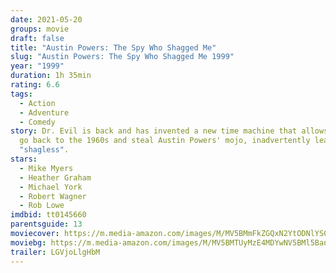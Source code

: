 ```yaml
---
date: 2021-05-20
groups: movie
draft: false
title: "Austin Powers: The Spy Who Shagged Me"
slug: "Austin Powers: The Spy Who Shagged Me 1999"
year: "1999"
duration: 1h 35min
rating: 6.6
tags:
  - Action
  - Adventure
  - Comedy
story: Dr. Evil is back and has invented a new time machine that allows him to
  go back to the 1960s and steal Austin Powers' mojo, inadvertently leaving him
  "shagless".
stars:
  - Mike Myers
  - Heather Graham
  - Michael York
  - Robert Wagner
  - Rob Lowe
imdbid: tt0145660
parentsguide: 13
moviecover: https://m.media-amazon.com/images/M/MV5BMmFkZGQxN2YtODNlYS00MzM5LTk3NjQtNTUxYmQ1YzkwMDhmXkEyXkFqcGdeQXVyMTQxNzMzNDI@._V1_FMjpg_UX982_.jpg
moviebg: https://m.media-amazon.com/images/M/MV5BMTUyMzE4MDYwNV5BMl5BanBnXkFtZTYwMDQzMDc3._V1_FMjpg_UX736_.jpg
trailer: LGVjoLlgHbM
---
```

